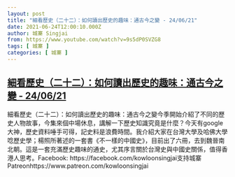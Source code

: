 ```yaml
---
layout: post
title: "細看歷史（二十二）：如何讀出歷史的趣味：通古今之變 - 24/06/21"
date: 2021-06-24T12:00:10.000Z
author: 城寨 Singjai
from: https://www.youtube.com/watch?v=9s5dP0SVZG8
tags: [ 城寨 ]
categories: [ 城寨 ]
---
```

<!--1624536010000-->
[細看歷史（二十二）：如何讀出歷史的趣味：通古今之變 - 24/06/21](https://www.youtube.com/watch?v=9s5dP0SVZG8)
------

<div>
細看歷史（二十二）：如何讀出歷史的趣味：通古今之變今季開始介紹了不同的歷史人物故事，今集來個中場休息，講解一下歷史知識究竟是什麼？今天有google大神，歷史資料唾手可得，記史料是浪費時間。我介紹大家在台灣大學及哈佛大學唸歷史學；楊照所著述的一套書《不一樣的中國史》，目前出了六冊，去到魏晉南北朝。這是一套充滿歷史趣味的通史，尤其序言關於台灣史與中國史關係，值得香港人思考。Facebook: https://facebook.com/kowloonsingjai支持城寨Patreonhttps://www.patreon.com/kowloonsingjai
</div>
